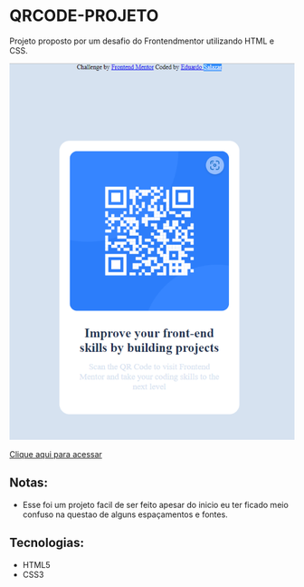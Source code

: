 # QRCODE-PROJETO
 Projeto proposto por um desafio do Frontendmentor utilizando HTML e CSS.

![preview](./preview.PNG)

[Clique aqui para acessar]()

## Notas:
 
 - Esse foi um projeto facil de ser feito apesar do inicio eu ter ficado meio confuso na questao de alguns espaçamentos e fontes.
## Tecnologias:
  
 - HTML5
 - CSS3
